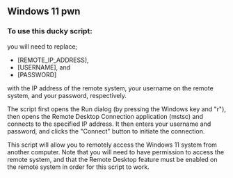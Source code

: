 ## Windows 11 pwn
### To use this ducky script:
you will need to replace;

- [REMOTE_IP_ADDRESS], 
- [USERNAME], and 
- [PASSWORD] 

with the IP address of the remote system, your username on the remote system, and your password, respectively.

The script first opens the Run dialog (by pressing the Windows key and "r"), then opens the Remote Desktop Connection application (mstsc) and connects to the specified IP address. It then enters your username and password, and clicks the "Connect" button to initiate the connection.

This script will allow you to remotely access the Windows 11 system from another computer. Note that you will need to have permission to access the remote system, and that the Remote Desktop feature must be enabled on the remote system in order for this script to work.
